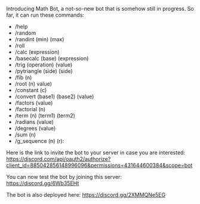 Introducing Math Bot, a not-so-new bot that is somehow still in progress.
So far, it can run these commands:
- /help
- /random
- /randint (min) (max)
- /roll
- /calc (expression)
- /basecalc (base) (expression)
- /trig (operation) (value)
- /pytriangle (side) (side)
- /fib (n)
- /root (n) value)
- /constant (c)
- /convert (base1) (base2) (value)
- /factors (value)
- /factorial (n)
- /term (n) (term1) (term2)
- /radians (value)
- /degrees (value)
- /sum (n)
- /g_sequence (n) (r):

Here is the link to invite the bot to your server in case you are interested: https://discord.com/api/oauth2/authorize?client_id=885042856148996096&permissions=431644600384&scope=bot

You can now test the bot by joining this server: https://discord.gg/6Wb35EHt

The bot is also deployed here: https://discord.gg/2XMMQNe5EG
